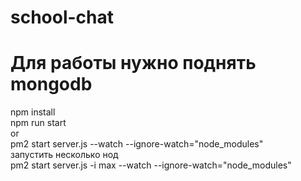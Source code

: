 # school-chat
# Для работы нужно поднять mongodb
npm install   
npm run start   
or   
pm2 start server.js --watch --ignore-watch="node_modules"   
запустить несколько нод   
pm2 start server.js -i max --watch --ignore-watch="node_modules"
